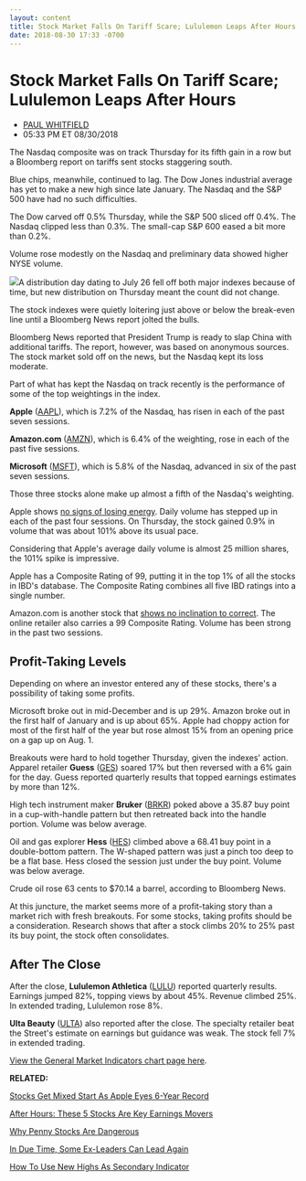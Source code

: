 ```yaml
---
layout: content
title: Stock Market Falls On Tariff Scare; Lululemon Leaps After Hours
date: 2018-08-30 17:33 -0700
---
```



Stock Market Falls On Tariff Scare; Lululemon Leaps After Hours
================================================================




* [PAUL WHITFIELD](https://www.investors.com/author/whitfieldp/ "Posts by PAUL WHITFIELD")
* 05:33 PM ET 08/30/2018




The Nasdaq composite was on track Thursday for its fifth gain in a row but a Bloomberg report on tariffs sent stocks staggering south.




Blue chips, meanwhile, continued to lag. The Dow Jones industrial average has yet to make a new high since late January. The Nasdaq and the S&P 500 have had no such difficulties.


The Dow carved off 0.5% Thursday, while the S&P 500 sliced off 0.4%. The Nasdaq clipped less than 0.3%. The small-cap S&P 600 eased a bit more than 0.2%.


Volume rose modestly on the Nasdaq and preliminary data showed higher NYSE volume.


![](https://www.investors.com/wp-content/uploads/2018/08/MP083018-267x300.jpg)A distribution day dating to July 26 fell off both major indexes because of time, but new distribution on Thursday meant the count did not change.


The stock indexes were quietly loitering just above or below the break-even line until a Bloomberg News report jolted the bulls.


Bloomberg News reported that President Trump is ready to slap China with additional tariffs. The report, however, was based on anonymous sources. The stock market sold off on the news, but the Nasdaq kept its loss moderate.


Part of what has kept the Nasdaq on track recently is the performance of some of the top weightings in the index.


**Apple** ([AAPL](https://research.investors.com/quote.aspx?symbol=AAPL)), which is 7.2% of the Nasdaq, has risen in each of the past seven sessions.


**Amazon.com** ([AMZN](https://research.investors.com/quote.aspx?symbol=AMZN)), which is 6.4% of the weighting, rose in each of the past five sessions.


**Microsoft** ([MSFT](https://research.investors.com/quote.aspx?symbol=MSFT)), which is 5.8% of the Nasdaq, advanced in six of the past seven sessions.


Those three stocks alone make up almost a fifth of the Nasdaq's weighting.


Apple shows [no signs of losing energy](https://www.investors.com/news/technology/click/apple-stock-record-iphone-event/). Daily volume has stepped up in each of the past four sessions. On Thursday, the stock gained 0.9% in volume that was about 101% above its usual pace.


Considering that Apple's average daily volume is almost 25 million shares, the 101% spike is impressive.


Apple has a Composite Rating of 99, putting it in the top 1% of all the stocks in IBD's database. The Composite Rating combines all five IBD ratings into a single number.


Amazon.com is another stock that [shows no inclination to correct](https://www.investors.com/news/technology/amazon-stock/). The online retailer also carries a 99 Composite Rating. Volume has been strong in the past two sessions.


Profit-Taking Levels
--------------------


Depending on where an investor entered any of these stocks, there's a possibility of taking some profits.


Microsoft broke out in mid-December and is up 29%. Amazon broke out in the first half of January and is up about 65%. Apple had choppy action for most of the first half of the year but rose almost 15% from an opening price on a gap up on Aug. 1.


Breakouts were hard to hold together Thursday, given the indexes' action. Apparel retailer **Guess** ([GES](https://research.investors.com/quote.aspx?symbol=GES)) soared 17% but then reversed with a 6% gain for the day. Guess reported quarterly results that topped earnings estimates by more than 12%.


High tech instrument maker **Bruker** ([BRKR](https://research.investors.com/quote.aspx?symbol=BRKR)) poked above a 35.87 buy point in a cup-with-handle pattern but then retreated back into the handle portion. Volume was below average.


Oil and gas explorer **Hess** ([HES](https://research.investors.com/quote.aspx?symbol=HES)) climbed above a 68.41 buy point in a double-bottom pattern. The W-shaped pattern was just a pinch too deep to be a flat base. Hess closed the session just under the buy point. Volume was below average.


Crude oil rose 63 cents to $70.14 a barrel, according to Bloomberg News.


At this juncture, the market seems more of a profit-taking story than a market rich with fresh breakouts. For some stocks, taking profits should be a consideration. Research shows that after a stock climbs 20% to 25% past its buy point, the stock often consolidates.


After The Close
---------------


After the close, **Lululemon Athletica** ([LULU](https://research.investors.com/quote.aspx?symbol=LULU)) reported quarterly results. Earnings jumped 82%, topping views by about 45%. Revenue climbed 25%. In extended trading, Lululemon rose 8%.


**Ulta Beauty** ([ULTA](https://research.investors.com/quote.aspx?symbol=ULTA)) also reported after the close. The specialty retailer beat the Street's estimate on earnings but guidance was weak. The stock fell 7% in extended trading.


[View the General Market Indicators chart page here](https://www.investors.com/wp-content/uploads/2018/08/IBD3008152527GMI.pdf).


**RELATED:**


[Stocks Get Mixed Start As Apple Eyes 6-Year Record](https://www.investors.com/market-trend/stock-market-today/stock-futures-chip-stock/)


[After Hours: These 5 Stocks Are Key Earnings Movers](https://www.investors.com/market-trend/stock-market-today/dow-futures-trump-trade-war-lululemon-earnings-ulta-zuora-nutanix/)


[Why Penny Stocks Are Dangerous](https://www.investors.com/how-to-invest/investors-corner/how-to-trade-stocks-why-most-penny-stocks-fail-to-make-investors-rich/)


[In Due Time, Some Ex-Leaders Can Lead Again](https://www.investors.com/stock-lists/new-highs/new-highs-leaders/)


[How To Use New Highs As Secondary Indicator](https://www.investors.com/how-to-invest/investors-corner/stock-market-indicator/)




